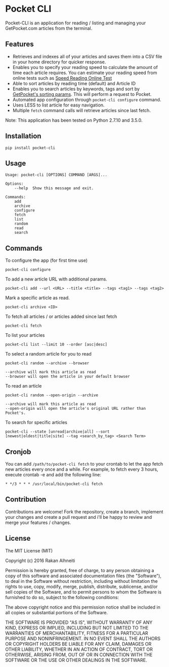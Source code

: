 Pocket CLI
==========

Pocket-CLI is an application for reading / listing and managing your GetPocket.com articles from the terminal.

Features
--------

* Retrieves and indexes all of your articles and saves them into a CSV file in your home directory for quicker response.
* Enables you to specify your reading speed to calculate the amount of time each article requires. You can estimate your reading speed from online tests such as [Speed Reading Online Test](http://www.readingsoft.com/)
* Able to sort articles by reading time (default) and Article ID
* Enables you to search articles by keywords, tags and sort by [GetPocket's sorting params](https://getpocket.com/developer/docs/v3/retrieve). This will perform a request to Pocket.
* Automated app configuration through `pocket-cli configure` command.
* Uses LESS to list article for easy navigation.
* Multiple `fetch` command calls will retrieve articles since last fetch.


Note: This application has been tested on Python 2.7.10 and 3.5.0.

Installation
------------

    pip install pocket-cli

Usage
-----

    Usage: pocket-cli [OPTIONS] COMMAND [ARGS]...

    Options:
        --help  Show this message and exit.

    Commands:
        add
        archive
        configure
        fetch
        list
        random
        read
        search


Commands
--------

To configure the app (for first time use)

    pocket-cli configure

To add a new article URL with additional params.

    pocket-cli add --url <URL> --title <title> --tags <tag1> --tags <tag2>


Mark a specific article as read.

    pocket-cli archive <ID>


To fetch all articles / or articles added since last fetch

    pocket-cli fetch

To list your articles

    pocket-cli list --limit 10 --order [asc|desc]

To select a random article for you to read

    pocket-cli random --archive --browser

    --archive will mark this article as read
    --browser will open the article in your default browser

To read an article

    pocket-cli random --open-origin --archive

    --archive will mark this article as read
    --open-origin will open the article's original URL rather than Pocket's.

To search for specific articles

    pocket-cli --state [unread|archive|all] --sort [newest|oldest|title|site] --tag <search_by_tag> <Search Term>


Cronjob
-------

You can add `/path/to/pocket-cli fetch` to your crontab to let the app fetch new articles every once and a while. For example, to fetch every 3 hours, execute crontab -e and add the following line:

    * */3 * * * /usr/local/bin/pocket-cli fetch

Contribution
------------

Contributions are welcome! Fork the repository, create a branch, implement your changes and create a pull request and i'll be happy to review and merge your features / changes.

License
-------

The MIT License (MIT)

Copyright (c) 2016 Rakan Alhneiti

Permission is hereby granted, free of charge, to any person obtaining a copy
of this software and associated documentation files (the "Software"), to deal
in the Software without restriction, including without limitation the rights
to use, copy, modify, merge, publish, distribute, sublicense, and/or sell
copies of the Software, and to permit persons to whom the Software is
furnished to do so, subject to the following conditions:

The above copyright notice and this permission notice shall be included in all
copies or substantial portions of the Software.

THE SOFTWARE IS PROVIDED "AS IS", WITHOUT WARRANTY OF ANY KIND, EXPRESS OR
IMPLIED, INCLUDING BUT NOT LIMITED TO THE WARRANTIES OF MERCHANTABILITY,
FITNESS FOR A PARTICULAR PURPOSE AND NONINFRINGEMENT. IN NO EVENT SHALL THE
AUTHORS OR COPYRIGHT HOLDERS BE LIABLE FOR ANY CLAIM, DAMAGES OR OTHER
LIABILITY, WHETHER IN AN ACTION OF CONTRACT, TORT OR OTHERWISE, ARISING FROM,
OUT OF OR IN CONNECTION WITH THE SOFTWARE OR THE USE OR OTHER DEALINGS IN THE
SOFTWARE.
